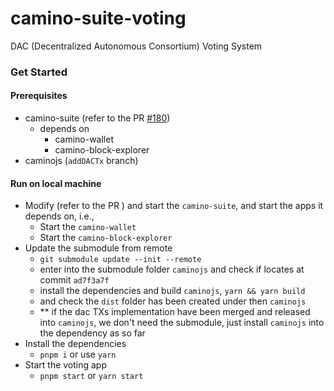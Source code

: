 # camino-suite-voting

DAC (Decentralized Autonomous Consortium) Voting System

### Get Started

#### Prerequisites

- camino-suite (refer to the PR [#180](https://github.com/chain4travel/camino-suite/pull/180))
  - depends on
    - camino-wallet
    - camino-block-explorer
- caminojs (`addDACTx` branch)

#### Run on local machine

- Modify (refer to the PR ) and start the `camino-suite`, and start the apps it depends on, i.e.,
  - Start the `camino-wallet`
  - Start the `camino-block-explorer`
- Update the submodule from remote
  - `git submodule update --init --remote`
  - enter into the submodule folder `caminojs` and check if locates at commit `ad7f3a7f`
  - install the dependencies and build `caminojs`, `yarn && yarn build`
  - and check the `dist` folder has been created under then `caminojs`
  - \*\* if the dac TXs implementation have been merged and released into `caminojs`, we don't need the submodule, just install `caminojs` into the dependency as so far
- Install the dependencies
  - `pnpm i` or use `yarn`
- Start the voting app
  - `pnpm start` or `yarn start`
